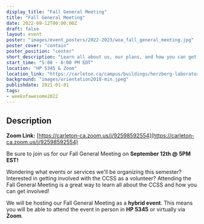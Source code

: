 ```yaml
---
display_title: "Fall General Meeting"
title: "Fall General Meeting"
date: 2022-09-12T00:00:00Z
draft: false
layout: event
poster: "images/event_posters/2022-2023/woa_fall_general_meeting.jpg"
poster_cover: "contain"
poster_position: "center"
short_description: "Learn all about us, our plans, and how you can get involved!"
start_time: "5:00 - 6:00 PM EDT"
location: "HP 5345 & Zoom"
location_link: "https://carleton.ca/campus/buildings/herzberg-laboratories/"
background: "images/orientation2018-min.jpeg"
publishdate: 2021-01-01
tags:
- weekofawesome2022
---
```


## Description

**Zoom Link:** [https://carleton-ca.zoom.us/j/92598592554](https://carleton-ca.zoom.us/j/92598592554)

Be sure to join us for our Fall General Meeting on **September 12th @ 5PM EST!**

Wondering what events or services we'll be organizing this semester? Interested in getting involved with the CCSS as a volunteer? Attending the Fall General Meeting is a great way to learn all about the CCSS and how you can get involved!

We will be hosting our Fall General Meeting as a **hybrid event**. This means you will be able to attend the event in person in **HP 5345** or virtually via **Zoom**.
